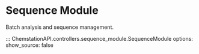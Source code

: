 # Sequence Module

Batch analysis and sequence management.

::: ChemstationAPI.controllers.sequence_module.SequenceModule
    options:
      show_source: false